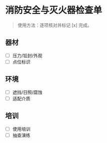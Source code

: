 # 消防安全与灭火器检查单

> 使用方法：逐项核对并标记 [x] 完成。

## 器材

- [ ] 压力/铅封/外观
- [ ] 点位标识

## 环境

- [ ] 遮挡/日照/腐蚀
- [ ] 适配介质

## 培训

- [ ] 使用培训
- [ ] 抽查演练
